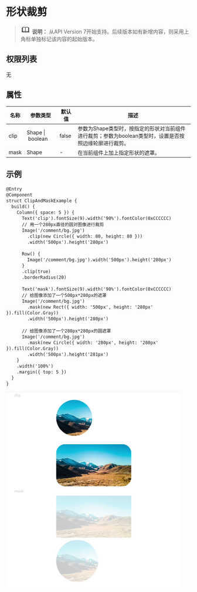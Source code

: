 # 形状裁剪

> ![icon-note.gif](public_sys-resources/icon-note.gif) **说明：**
> 从API Version 7开始支持。后续版本如有新增内容，则采用上角标单独标记该内容的起始版本。


## 权限列表

无


## 属性


| 名称 | 参数类型 | 默认值 | 描述 | 
| -------- | -------- | -------- | -------- |
| clip | Shape&nbsp;\|&nbsp;boolean | false | 参数为Shape类型时，按指定的形状对当前组件进行裁剪；参数为boolean类型时，设置是否按照边缘轮廓进行裁剪。 | 
| mask | Shape | - | 在当前组件上加上指定形状的遮罩。 | 


## 示例

```
@Entry
@Component
struct ClipAndMaskExample {
  build() {
    Column({ space: 5 }) {
      Text('clip').fontSize(9).width('90%').fontColor(0xCCCCCC)
      // 用一个280px直径的圆对图像进行裁剪
      Image('/comment/bg.jpg')
        .clip(new Circle({ width: 80, height: 80 }))
        .width('500px').height('280px')

      Row() {
        Image('/comment/bg.jpg').width('500px').height('280px')
      }
      .clip(true)
      .borderRadius(20)

      Text('mask').fontSize(9).width('90%').fontColor(0xCCCCCC)
      // 给图像添加了一个500px*280px的遮罩
      Image('/comment/bg.jpg')
        .mask(new Rect({ width: '500px', height: '280px' }).fill(Color.Gray))
        .width('500px').height('280px')

      // 给图像添加了一个280px*280px的圆遮罩
      Image('/comment/bg.jpg')
        .mask(new Circle({ width: '280px', height: '280px' }).fill(Color.Gray))
        .width('500px').height('281px')
    }
    .width('100%')
    .margin({ top: 5 })
  }
}
```

![zh-cn_image_0000001174264370](figures/zh-cn_image_0000001174264370.png)
